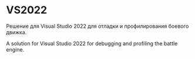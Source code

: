 # VS2022

Решение для Visual Studio 2022 для отладки и профилирования боевого движка.

A solution for Visual Studio 2022 for debugging and profiling the battle engine.
